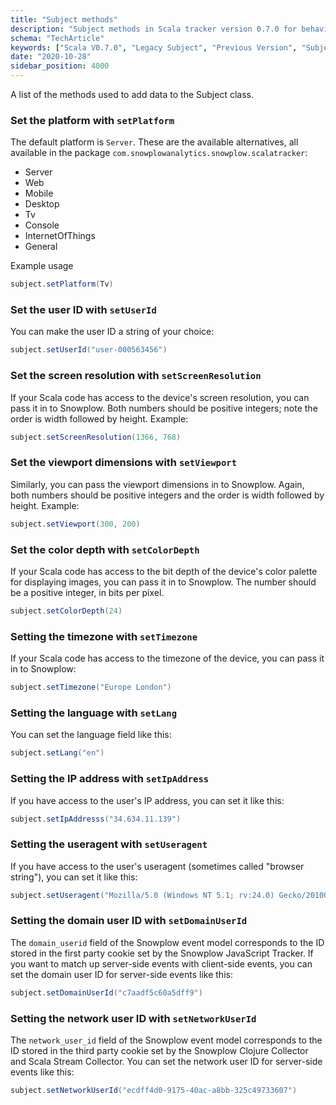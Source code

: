 ```yaml
---
title: "Subject methods"
description: "Subject methods in Scala tracker version 0.7.0 for behavioral event context configuration."
schema: "TechArticle"
keywords: ["Scala V0.7.0", "Legacy Subject", "Previous Version", "Subject Methods", "Deprecated Subject", "Legacy Context"]
date: "2020-10-28"
sidebar_position: 4000
---
```


A list of the methods used to add data to the Subject class.

### Set the platform with `setPlatform`

The default platform is `Server`. These are the available alternatives, all available in the package `com.snowplowanalytics.snowplow.scalatracker`:

- Server
- Web
- Mobile
- Desktop
- Tv
- Console
- InternetOfThings
- General

Example usage

```scala
subject.setPlatform(Tv)
```

### Set the user ID with `setUserId`

You can make the user ID a string of your choice:

```scala
subject.setUserId("user-000563456")
```

### Set the screen resolution with `setScreenResolution`

If your Scala code has access to the device's screen resolution, you can pass it in to Snowplow. Both numbers should be positive integers; note the order is width followed by height. Example:

```scala
subject.setScreenResolution(1366, 768)
```

### Set the viewport dimensions with `setViewport`

Similarly, you can pass the viewport dimensions in to Snowplow. Again, both numbers should be positive integers and the order is width followed by height. Example:

```scala
subject.setViewport(300, 200)
```

### Set the color depth with `setColorDepth`

If your Scala code has access to the bit depth of the device's color palette for displaying images, you can pass it in to Snowplow. The number should be a positive integer, in bits per pixel.

```scala
subject.setColorDepth(24)
```

### Setting the timezone with `setTimezone`

If your Scala code has access to the timezone of the device, you can pass it in to Snowplow:

```scala
subject.setTimezone("Europe London")
```

### Setting the language with `setLang`

You can set the language field like this:

```scala
subject.setLang("en")
```

### Setting the IP address with `setIpAddress`

If you have access to the user's IP address, you can set it like this:

```scala
subject.setIpAddresss("34.634.11.139")
```

### Setting the useragent with `setUseragent`

If you have access to the user's useragent (sometimes called "browser string"), you can set it like this:

```scala
subject.setUseragent("Mozilla/5.0 (Windows NT 5.1; rv:24.0) Gecko/20100101 Firefox/24.0")
```

### Setting the domain user ID with `setDomainUserId`

The `domain_userid` field of the Snowplow event model corresponds to the ID stored in the first party cookie set by the Snowplow JavaScript Tracker. If you want to match up server-side events with client-side events, you can set the domain user ID for server-side events like this:

```scala
subject.setDomainUserId("c7aadf5c60a5dff9")
```

### Setting the network user ID with `setNetworkUserId`

The `network_user_id` field of the Snowplow event model corresponds to the ID stored in the third party cookie set by the Snowplow Clojure Collector and Scala Stream Collector. You can set the network user ID for server-side events like this:

```scala
subject.setNetworkUserId("ecdff4d0-9175-40ac-a8bb-325c49733607")
```
